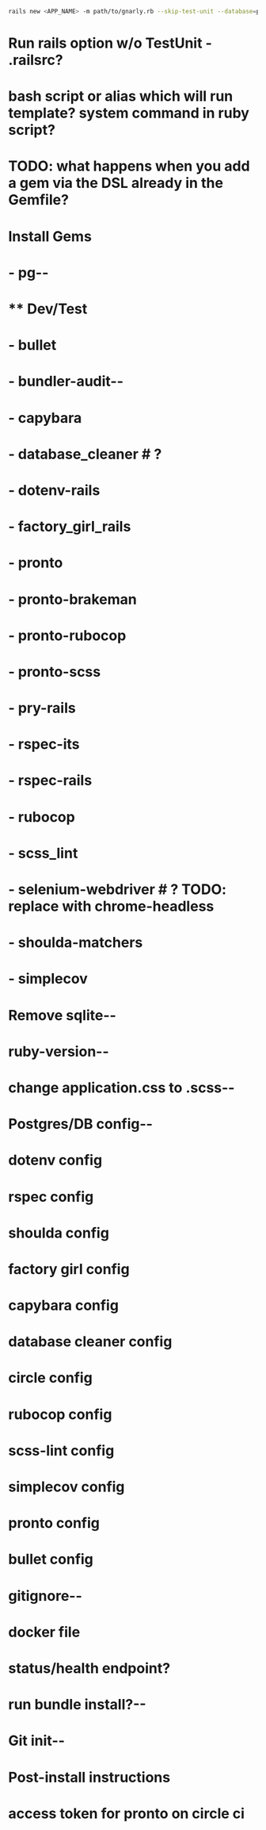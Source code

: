 ```sh
rails new <APP_NAME> -m path/to/gnarly.rb --skip-test-unit --database=postgresql
```

# Run rails option w/o TestUnit - .railsrc?
# bash script or alias which will run template? system command in ruby script?
#
# TODO: what happens when you add a gem via the DSL already in the Gemfile?
# Install Gems
# - pg--
# ** Dev/Test
# - bullet
# - bundler-audit--
# - capybara
# - database_cleaner # ?
# - dotenv-rails
# - factory_girl_rails
# - pronto
# - pronto-brakeman
# - pronto-rubocop
# - pronto-scss
# - pry-rails
# - rspec-its
# - rspec-rails
# - rubocop
# - scss_lint
# - selenium-webdriver # ? TODO: replace with chrome-headless
# - shoulda-matchers
# - simplecov
#
# Remove sqlite--
#
# ruby-version--
# change application.css to .scss--
# Postgres/DB config--

# dotenv config
# rspec config
# shoulda config
# factory girl config
# capybara config
# database cleaner config
# circle config
# rubocop config
# scss-lint config
# simplecov config
# pronto config
# bullet config
# gitignore--
# docker file
# status/health endpoint?
# run bundle install?--
# Git init--
#
# Post-install instructions
# access token for pronto on circle ci

